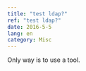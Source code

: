 ```yaml
---
title: "test ldap?"
ref: "test ldap?"
date: 2016-5-5
lang: en
category: Misc
---
```


Only way is to use a tool.
